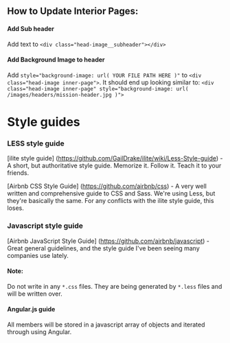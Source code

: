 ## How to Update Interior Pages:

#### Add Sub header
Add text to `<div class="head-image__subheader"></div>`

#### Add Background Image to header
Add `style="background-image: url( YOUR FILE PATH HERE )"` to `<div class="head-image inner-page">`. It should end up looking similar to: `<div class="head-image inner-page" style="background-image: url( /images/headers/mission-header.jpg )">`

# Style guides

### LESS style guide
[ilite style guide] (https://github.com/GailDrake/ilite/wiki/Less-Style-guide) - A short, but authoritative style guide. Memorize it. Follow it. Teach it to your friends.

[Airbnb CSS Style Guide] (https://github.com/airbnb/css) - A very well written and comprehensive guide to CSS and Sass. We're using Less, but they're basically the same. For any conflicts with the ilite style guide, this loses.


### Javascript style guide
[Airbnb JavaScript Style Guide] (https://github.com/airbnb/javascript) - Great general guidelines, and the style guide I've been seeing many companies use lately.


#### Note:
Do not write in any `*.css` files. They are being generated by `*.less` files and will be written over. 

#### Angular.js guide
All members will be stored in a javascript array of objects and iterated through using Angular.

